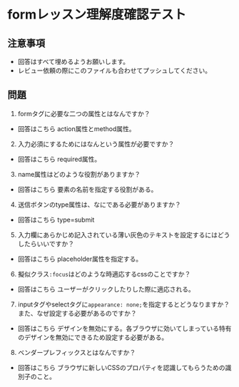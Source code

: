 # formレッスン理解度確認テスト

## 注意事項

- 回答はすべて埋めるようお願いします。
- レビュー依頼の際にこのファイルも合わせてプッシュしてください。

## 問題

1. formタグに必要な二つの属性とはなんですか？
  - 回答はこちら
  action属性とmethod属性。

2. 入力必須にするためにはなんという属性が必要ですか？
  - 回答はこちら
  required属性。

3. name属性はどのような役割がありますか？
  - 回答はこちら
  要素の名前を指定する役割がある。

4. 送信ボタンのtype属性は、なにである必要がありますか？
  - 回答はこちら
  type=submit

5. 入力欄にあらかじめ記入されている薄い灰色のテキストを設定するにはどうしたらいいですか？
  - 回答はこちら
  placeholder属性を指定する。

6. 擬似クラス`:focus`はどのような時適応するcssのことですか？
  - 回答はこちら
  ユーザーがクリックしたりした際に適応される。

7. inputタグやselectタグに`appearance: none;`を指定するとどうなりますか？また、なぜ設定する必要があるのですか？
  - 回答はこちら
  デザインを無効にする。各ブラウザに効いてしまっている特有のデザインを無効にできるため設定する必要がある。


8. ベンダープレフィックスとはなんですか？
  - 回答はこちら
  ブラウザに新しいCSSのプロパティを認識してもらうための識別子のこと。